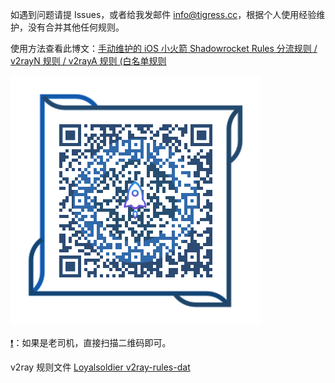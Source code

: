 如遇到问题请提 Issues，或者给我发邮件 <a href="mailto:info@tigress.cc">info@tigress.cc</a>，根据个人使用经验维护，没有合并其他任何规则。

使用方法查看此博文：<a href="https://tigress.cc/2024/03/31/shadowrocket-rules/" target="blank">手动维护的 iOS 小火箭 Shadowrocket Rules 分流规则 / v2rayN 规则 / v2rayA 规则 (白名单规则</a>

[![二维码](https://github.com/huijingfei/Shadowrocket-Rules/blob/main/QR%20Code/shadowrocket.png?raw=true)](https://tigress.cc/2024/03/31/shadowrocket-rules/)

[❗](https://feegle.me/)：如果是老司机，直接扫描二维码即可。

v2ray 规则文件 [Loyalsoldier v2ray-rules-dat](https://github.com/Loyalsoldier/v2ray-rules-dat)
